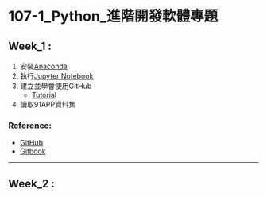 # 107-1_Python_進階開發軟體專題
## Week_1 :
1. 安裝[Anaconda](https://www.anaconda.com/download/)
2. 執行[Jupyter Notebook](https://jupyter.readthedocs.io/en/latest/install.html#installing-jupyter-using-anaconda-and-conda)
3. 建立並學會使用GitHub
   - [Tutorial](https://git-scm.com/book/zh-tw/v1/%E9%96%8B%E5%A7%8B)
4. 讀取91APP資料集
### Reference:
- [GitHub](https://pecu.gitbooks.io/python_/content/)
- [Gitbook](https://github.com/NTU-CSX-Project/107-1PythonSampleCode)

-----
## Week_2 :

